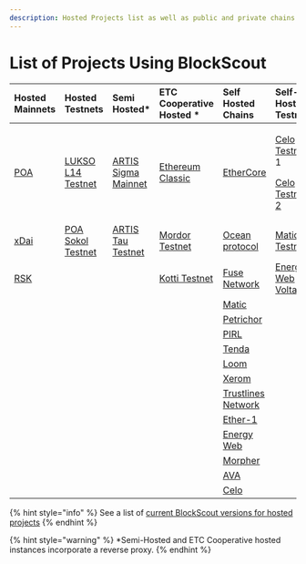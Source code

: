 ```yaml
---
description: Hosted Projects list as well as public and private chains using BlockScout
---
```


# List of Projects Using BlockScout

<table>
  <thead>
    <tr>
      <th style="text-align:left"><b>Hosted Mainnets</b>
      </th>
      <th style="text-align:left"><b>Hosted Testnets</b>
      </th>
      <th style="text-align:left"><b>Semi<br />Hosted*</b>
      </th>
      <th style="text-align:left"><b>ETC Cooperative Hosted *</b>
      </th>
      <th style="text-align:left"><b>Self Hosted Chains</b>
      </th>
      <th style="text-align:left"><b>Self-Hosted Testnets</b>
      </th>
    </tr>
  </thead>
  <tbody>
    <tr>
      <td style="text-align:left"><a href="https://blockscout.com/poa/core">POA</a>
      </td>
      <td style="text-align:left"><a href="https://blockscout.com/lukso/l14">LUKSO L14 Testnet</a>
      </td>
      <td style="text-align:left"><a href="https://blockscout.com/artis/sigma1">ARTIS Sigma Mainnet</a>
      </td>
      <td style="text-align:left"><a href="https://blockscout.com/etc/mainnet">Ethereum Classic</a>
      </td>
      <td style="text-align:left"><a href="https://explorer.ethercore.org/">EtherCore</a>
      </td>
      <td style="text-align:left">
        <p><a href="https://baklava-blockscout.celo-testnet.org/">Celo Testnet</a> 1</p>
        <p><a href="https://alfajores-blockscout.celo-testnet.org/">Celo Testnet 2</a>
        </p>
      </td>
    </tr>
    <tr>
      <td style="text-align:left"><a href="https://blockscout.com/poa/dai">xDai</a>
      </td>
      <td style="text-align:left"><a href="https://blockscout.com/poa/sokol">POA Sokol Testnet</a>
      </td>
      <td style="text-align:left"><a href="https://blockscout.com/artis/tau1">ARTIS Tau Testnet</a>
      </td>
      <td style="text-align:left"><a href="https://blockscout.com/etc/mordor">Mordor Testnet</a>
      </td>
      <td style="text-align:left"><a href="https://submarine.oceanprotocol.com/">Ocean protocol</a>
      </td>
      <td style="text-align:left"><a href="https://explorer.testnet2.matic.network/">Matic Testnet</a>
      </td>
    </tr>
    <tr>
      <td style="text-align:left"><a href="https://blockscout.com/rsk/mainnet">RSK</a>
      </td>
      <td style="text-align:left"></td>
      <td style="text-align:left"></td>
      <td style="text-align:left"><a href="https://blockscout.com/etc/mordor">Kotti Testnet</a>
      </td>
      <td style="text-align:left"><a href="https://explorer.fuse.io">Fuse Network</a>
      </td>
      <td style="text-align:left"><a href="https://volta-explorer.energyweb.org/">Energy Web Volta</a>
      </td>
    </tr>
    <tr>
      <td style="text-align:left"></td>
      <td style="text-align:left"></td>
      <td style="text-align:left"></td>
      <td style="text-align:left"></td>
      <td style="text-align:left"><a href="https://explorer.matic.network/">Matic</a>
      </td>
      <td style="text-align:left"></td>
    </tr>
    <tr>
      <td style="text-align:left"></td>
      <td style="text-align:left"></td>
      <td style="text-align:left"></td>
      <td style="text-align:left"></td>
      <td style="text-align:left"><a href="https://explorer.petrachor.com/">Petrichor</a>
      </td>
      <td style="text-align:left"></td>
    </tr>
    <tr>
      <td style="text-align:left"></td>
      <td style="text-align:left"></td>
      <td style="text-align:left"></td>
      <td style="text-align:left"></td>
      <td style="text-align:left"><a href="http://pirl.es/">PIRL</a>
      </td>
      <td style="text-align:left"></td>
    </tr>
    <tr>
      <td style="text-align:left"></td>
      <td style="text-align:left"></td>
      <td style="text-align:left"></td>
      <td style="text-align:left"></td>
      <td style="text-align:left"><a href="https://tenda.network">Tenda</a>
      </td>
      <td style="text-align:left"></td>
    </tr>
    <tr>
      <td style="text-align:left"></td>
      <td style="text-align:left"></td>
      <td style="text-align:left"></td>
      <td style="text-align:left"></td>
      <td style="text-align:left"><a href="https://basechain-blockexplorer.dappchains.com/">Loom</a>
      </td>
      <td style="text-align:left"></td>
    </tr>
    <tr>
      <td style="text-align:left"></td>
      <td style="text-align:left"></td>
      <td style="text-align:left"></td>
      <td style="text-align:left"></td>
      <td style="text-align:left"><a href="https://blocks.xerom.org/">Xerom</a>
      </td>
      <td style="text-align:left"></td>
    </tr>
    <tr>
      <td style="text-align:left"></td>
      <td style="text-align:left"></td>
      <td style="text-align:left"></td>
      <td style="text-align:left"></td>
      <td style="text-align:left"><a href="https://explore.tlbc.trustlines.foundation/">Trustlines Network</a>
      </td>
      <td style="text-align:left"></td>
    </tr>
    <tr>
      <td style="text-align:left"></td>
      <td style="text-align:left"></td>
      <td style="text-align:left"></td>
      <td style="text-align:left"></td>
      <td style="text-align:left"><a href="https://blocks.ether1.wattpool.net/">Ether-1</a>
      </td>
      <td style="text-align:left"></td>
    </tr>
    <tr>
      <td style="text-align:left"></td>
      <td style="text-align:left"></td>
      <td style="text-align:left"></td>
      <td style="text-align:left"></td>
      <td style="text-align:left"><a href="https://explorer.energyweb.org/">Energy Web</a>
      </td>
      <td style="text-align:left"></td>
    </tr>
    <tr>
      <td style="text-align:left"></td>
      <td style="text-align:left"></td>
      <td style="text-align:left"></td>
      <td style="text-align:left"></td>
      <td style="text-align:left"><a href="https://scan.morpher.com/">Morpher</a>
      </td>
      <td style="text-align:left"></td>
    </tr>
    <tr>
      <td style="text-align:left"></td>
      <td style="text-align:left"></td>
      <td style="text-align:left"></td>
      <td style="text-align:left"></td>
      <td style="text-align:left"><a href="http://cchain.avaexplorer.com/">AVA</a>
      </td>
      <td style="text-align:left"></td>
    </tr>
    <tr>
      <td style="text-align:left"></td>
      <td style="text-align:left"></td>
      <td style="text-align:left"></td>
      <td style="text-align:left"></td>
      <td style="text-align:left"><a href="https://explorer.celo.org/">Celo</a>
      </td>
      <td style="text-align:left"></td>
    </tr>
  </tbody>
</table>

{% hint style="info" %}
See a list of [current BlockScout versions for hosted projects](../about/use-cases/hosted-blockscout.md)
{% endhint %}

{% hint style="warning" %}
\*Semi-Hosted and ETC Cooperative hosted instances incorporate a reverse proxy.
{% endhint %}

